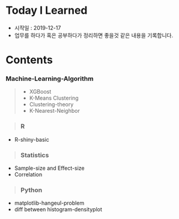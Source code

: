 # Today I Learned
* 시작일 : 2019-12-17
* 업무를 하다가 혹은 공부하다가 정리하면 좋을것 같은 내용을 기록합니다.

# Contents
### Machine-Learning-Algorithm
>  * XGBoost
>  * K-Means Clustering
>  * Clustering-theory
>  * K-Nearest-Neighbor
  
> ### R
  * R-shiny-basic
  
> ### Statistics
  * Sample-size and Effect-size
  * Correlation
  
> ### Python
  * matplotlib-hangeul-problem
  * diff between histogram-densityplot

